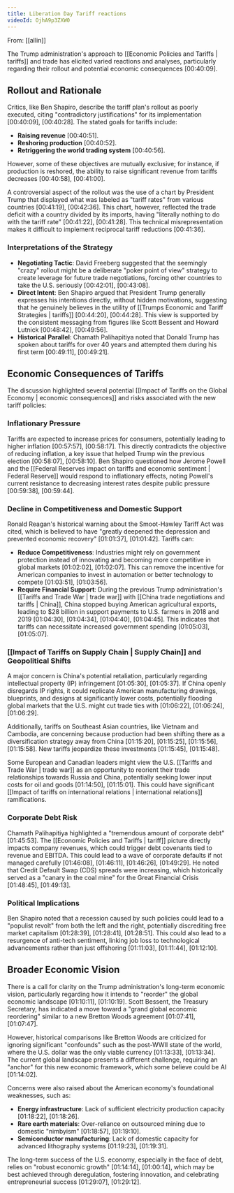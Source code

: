 ```yaml
---
title: Liberation Day Tariff reactions
videoId: OjhA9p3ZXW0
---
```


From: [[allin]] <br/> 

The Trump administration's approach to [[Economic Policies and Tariffs | tariffs]] and trade has elicited varied reactions and analyses, particularly regarding their rollout and potential economic consequences <a class="yt-timestamp" data-t="00:40:09">[00:40:09]</a>.

## Rollout and Rationale
Critics, like Ben Shapiro, describe the tariff plan's rollout as poorly executed, citing "contradictory justifications" for its implementation <a class="yt-timestamp" data-t="00:40:09">[00:40:09]</a>, <a class="yt-timestamp" data-t="00:40:28">[00:40:28]</a>. The stated goals for tariffs include:
*   **Raising revenue** <a class="yt-timestamp" data-t="00:40:51">[00:40:51]</a>.
*   **Reshoring production** <a class="yt-timestamp" data-t="00:40:52">[00:40:52]</a>.
*   **Retriggering the world trading system** <a class="yt-timestamp" data-t="00:40:56">[00:40:56]</a>.

However, some of these objectives are mutually exclusive; for instance, if production is reshored, the ability to raise significant revenue from tariffs decreases <a class="yt-timestamp" data-t="00:40:58">[00:40:58]</a>, <a class="yt-timestamp" data-t="00:41:00">[00:41:00]</a>.

A controversial aspect of the rollout was the use of a chart by President Trump that displayed what was labeled as "tariff rates" from various countries <a class="yt-timestamp" data-t="00:41:19">[00:41:19]</a>, <a class="yt-timestamp" data-t="00:42:36">[00:42:36]</a>. This chart, however, reflected the trade deficit with a country divided by its imports, having "literally nothing to do with the tariff rate" <a class="yt-timestamp" data-t="00:41:22">[00:41:22]</a>, <a class="yt-timestamp" data-t="00:41:28">[00:41:28]</a>. This technical misrepresentation makes it difficult to implement reciprocal tariff reductions <a class="yt-timestamp" data-t="00:41:36">[00:41:36]</a>.

### Interpretations of the Strategy
*   **Negotiating Tactic**: David Freeberg suggested that the seemingly "crazy" rollout might be a deliberate "poker point of view" strategy to create leverage for future trade negotiations, forcing other countries to take the U.S. seriously <a class="yt-timestamp" data-t="00:42:01">[00:42:01]</a>, <a class="yt-timestamp" data-t="00:43:08">[00:43:08]</a>.
*   **Direct Intent**: Ben Shapiro argued that President Trump generally expresses his intentions directly, without hidden motivations, suggesting that he genuinely believes in the utility of [[Trumps Economic and Tariff Strategies | tariffs]] <a class="yt-timestamp" data-t="00:44:20">[00:44:20]</a>, <a class="yt-timestamp" data-t="00:44:28">[00:44:28]</a>. This view is supported by the consistent messaging from figures like Scott Bessent and Howard Lutnick <a class="yt-timestamp" data-t="00:48:42">[00:48:42]</a>, <a class="yt-timestamp" data-t="00:49:56">[00:49:56]</a>.
*   **Historical Parallel**: Chamath Palihapitiya noted that Donald Trump has spoken about tariffs for over 40 years and attempted them during his first term <a class="yt-timestamp" data-t="00:49:11">[00:49:11]</a>, <a class="yt-timestamp" data-t="00:49:21">[00:49:21]</a>.

## Economic Consequences of Tariffs
The discussion highlighted several potential [[Impact of Tariffs on the Global Economy | economic consequences]] and risks associated with the new tariff policies:

### Inflationary Pressure
Tariffs are expected to increase prices for consumers, potentially leading to higher inflation <a class="yt-timestamp" data-t="00:57:57">[00:57:57]</a>, <a class="yt-timestamp" data-t="00:58:17">[00:58:17]</a>. This directly contradicts the objective of reducing inflation, a key issue that helped Trump win the previous election <a class="yt-timestamp" data-t="00:58:07">[00:58:07]</a>, <a class="yt-timestamp" data-t="00:58:10">[00:58:10]</a>. Ben Shapiro questioned how Jerome Powell and the [[Federal Reserves impact on tariffs and economic sentiment | Federal Reserve]] would respond to inflationary effects, noting Powell's current resistance to decreasing interest rates despite public pressure <a class="yt-timestamp" data-t="00:59:38">[00:59:38]</a>, <a class="yt-timestamp" data-t="00:59:44">[00:59:44]</a>.

### Decline in Competitiveness and Domestic Support
Ronald Reagan's historical warning about the Smoot-Hawley Tariff Act was cited, which is believed to have "greatly deepened the depression and prevented economic recovery" <a class="yt-timestamp" data-t="01:01:37">[01:01:37]</a>, <a class="yt-timestamp" data-t="01:01:42">[01:01:42]</a>. Tariffs can:
*   **Reduce Competitiveness**: Industries might rely on government protection instead of innovating and becoming more competitive in global markets <a class="yt-timestamp" data-t="01:02:02">[01:02:02]</a>, <a class="yt-timestamp" data-t="01:02:07">[01:02:07]</a>. This can remove the incentive for American companies to invest in automation or better technology to compete <a class="yt-timestamp" data-t="01:03:51">[01:03:51]</a>, <a class="yt-timestamp" data-t="01:03:56">[01:03:56]</a>.
*   **Require Financial Support**: During the previous Trump administration's [[Tariffs and Trade War | trade war]] with [[China trade negotiations and tariffs | China]], China stopped buying American agricultural exports, leading to $28 billion in support payments to U.S. farmers in 2018 and 2019 <a class="yt-timestamp" data-t="01:04:30">[01:04:30]</a>, <a class="yt-timestamp" data-t="01:04:34">[01:04:34]</a>, <a class="yt-timestamp" data-t="01:04:40">[01:04:40]</a>, <a class="yt-timestamp" data-t="01:04:45">[01:04:45]</a>. This indicates that tariffs can necessitate increased government spending <a class="yt-timestamp" data-t="01:05:03">[01:05:03]</a>, <a class="yt-timestamp" data-t="01:05:07">[01:05:07]</a>.

### [[Impact of Tariffs on Supply Chain | Supply Chain]] and Geopolitical Shifts
A major concern is China's potential retaliation, particularly regarding intellectual property (IP) infringement <a class="yt-timestamp" data-t="01:05:30">[01:05:30]</a>, <a class="yt-timestamp" data-t="01:05:37">[01:05:37]</a>. If China openly disregards IP rights, it could replicate American manufacturing drawings, blueprints, and designs at significantly lower costs, potentially flooding global markets that the U.S. might cut trade ties with <a class="yt-timestamp" data-t="01:06:22">[01:06:22]</a>, <a class="yt-timestamp" data-t="01:06:24">[01:06:24]</a>, <a class="yt-timestamp" data-t="01:06:29">[01:06:29]</a>.

Additionally, tariffs on Southeast Asian countries, like Vietnam and Cambodia, are concerning because production had been shifting there as a diversification strategy away from China <a class="yt-timestamp" data-t="01:15:20">[01:15:20]</a>, <a class="yt-timestamp" data-t="01:15:25">[01:15:25]</a>, <a class="yt-timestamp" data-t="01:15:56">[01:15:56]</a>, <a class="yt-timestamp" data-t="01:15:58">[01:15:58]</a>. New tariffs jeopardize these investments <a class="yt-timestamp" data-t="01:15:45">[01:15:45]</a>, <a class="yt-timestamp" data-t="01:15:48">[01:15:48]</a>.

Some European and Canadian leaders might view the U.S. [[Tariffs and Trade War | trade war]] as an opportunity to reorient their trade relationships towards Russia and China, potentially seeking lower input costs for oil and goods <a class="yt-timestamp" data-t="01:14:50">[01:14:50]</a>, <a class="yt-timestamp" data-t="01:15:01">[01:15:01]</a>. This could have significant [[Impact of tariffs on international relations | international relations]] ramifications.

### Corporate Debt Risk
Chamath Palihapitiya highlighted a "tremendous amount of corporate debt" <a class="yt-timestamp" data-t="01:45:53">[01:45:53]</a>. The [[Economic Policies and Tariffs | tariff]] picture directly impacts company revenues, which could trigger debt covenants tied to revenue and EBITDA. This could lead to a wave of corporate defaults if not managed carefully <a class="yt-timestamp" data-t="01:46:08">[01:46:08]</a>, <a class="yt-timestamp" data-t="01:46:11">[01:46:11]</a>, <a class="yt-timestamp" data-t="01:46:26">[01:46:26]</a>, <a class="yt-timestamp" data-t="01:49:29">[01:49:29]</a>. He noted that Credit Default Swap (CDS) spreads were increasing, which historically served as a "canary in the coal mine" for the Great Financial Crisis <a class="yt-timestamp" data-t="01:48:45">[01:48:45]</a>, <a class="yt-timestamp" data-t="01:49:13">[01:49:13]</a>.

### Political Implications
Ben Shapiro noted that a recession caused by such policies could lead to a "populist revolt" from both the left and the right, potentially discrediting free market capitalism <a class="yt-timestamp" data-t="01:28:39">[01:28:39]</a>, <a class="yt-timestamp" data-t="01:28:41">[01:28:41]</a>, <a class="yt-timestamp" data-t="01:28:51">[01:28:51]</a>. This could also lead to a resurgence of anti-tech sentiment, linking job loss to technological advancements rather than just offshoring <a class="yt-timestamp" data-t="01:11:03">[01:11:03]</a>, <a class="yt-timestamp" data-t="01:11:44">[01:11:44]</a>, <a class="yt-timestamp" data-t="01:12:10">[01:12:10]</a>.

## Broader Economic Vision
There is a call for clarity on the Trump administration's long-term economic vision, particularly regarding how it intends to "reorder" the global economic landscape <a class="yt-timestamp" data-t="01:10:11">[01:10:11]</a>, <a class="yt-timestamp" data-t="01:10:19">[01:10:19]</a>. Scott Bessent, the Treasury Secretary, has indicated a move toward a "grand global economic reordering" similar to a new Bretton Woods agreement <a class="yt-timestamp" data-t="01:07:41">[01:07:41]</a>, <a class="yt-timestamp" data-t="01:07:47">[01:07:47]</a>.

However, historical comparisons like Bretton Woods are criticized for ignoring significant "confounds" such as the post-WWII state of the world, where the U.S. dollar was the only viable currency <a class="yt-timestamp" data-t="01:13:33">[01:13:33]</a>, <a class="yt-timestamp" data-t="01:13:34">[01:13:34]</a>. The current global landscape presents a different challenge, requiring an "anchor" for this new economic framework, which some believe could be AI <a class="yt-timestamp" data-t="01:14:02">[01:14:02]</a>.

Concerns were also raised about the American economy's foundational weaknesses, such as:
*   **Energy infrastructure**: Lack of sufficient electricity production capacity <a class="yt-timestamp" data-t="01:18:22">[01:18:22]</a>, <a class="yt-timestamp" data-t="01:18:26">[01:18:26]</a>.
*   **Rare earth materials**: Over-reliance on outsourced mining due to domestic "nimbyism" <a class="yt-timestamp" data-t="01:18:57">[01:18:57]</a>, <a class="yt-timestamp" data-t="01:19:10">[01:19:10]</a>.
*   **Semiconductor manufacturing**: Lack of domestic capacity for advanced lithography systems <a class="yt-timestamp" data-t="01:19:23">[01:19:23]</a>, <a class="yt-timestamp" data-t="01:19:31">[01:19:31]</a>.

The long-term success of the U.S. economy, especially in the face of debt, relies on "robust economic growth" <a class="yt-timestamp" data-t="01:14:14">[01:14:14]</a>, <a class="yt-timestamp" data-t="01:00:14">[01:00:14]</a>, which may be best achieved through deregulation, fostering innovation, and celebrating entrepreneurial success <a class="yt-timestamp" data-t="01:29:07">[01:29:07]</a>, <a class="yt-timestamp" data-t="01:29:12">[01:29:12]</a>.